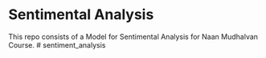 # Sentimental Analysis
This repo consists of a Model for Sentimental Analysis for Naan Mudhalvan Course.
#   s e n t i m e n t _ a n a l y s i s  
 